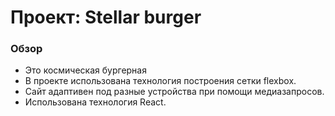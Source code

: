 # Проект: Stellar burger

### Обзор

- Это космическая бургерная
- В проекте использована технология построения сетки flexbox.
- Сайт адаптивен под разные устройства при помощи медиазапросов.
- Использована технология React.
